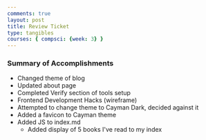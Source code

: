```yaml
---
comments: true
layout: post
title: Review Ticket
type: tangibles
courses: { compsci: {week: 3} }
---
```


### Summary of Accomplishments

- Changed theme of blog
- Updated about page
- Completed Verify section of tools setup
- Frontend Development Hacks (wireframe)
- Attempted to change theme to Cayman Dark, decided against it
- Added a favicon to Cayman theme
- Added JS to index.md
    - Added display of 5 books I've read to my index